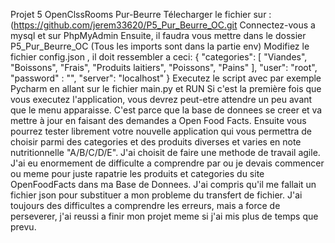 Projet 5 OpenClssRooms Pur-Beurre
Télecharger le fichier sur : (https://github.com/jerem33620/P5_Pur_Beurre_OC.git
Connectez-vous a mysql et sur PhpMyAdmin
Ensuite, il faudra vous mettre dans le dossier P5_Pur_Beurre_OC
(Tous les imports sont dans la partie env)
Modifiez le fichier config.json , il doit ressembler a ceci:
{
    "categories": [
        "Viandes",
        "Boissons",
        "Frais",
        "Produits laitiers",
        "Poissons",
        "Pains"
    ],
    "user": "root",
    "password" : "",
    "server": "localhost"
}
Executez le script avec par exemple Pycharm en allant sur le fichier main.py et RUN
Si c'est la première fois que vous executez l'application, vous devrez peut-etre attendre un peu avant que le menu apparaisse. C'est parce que la base de donnees se creer et va mettre à jour en faisant des demandes a Open Food Facts.
Ensuite vous pourrez tester librement votre nouvelle application qui vous permettra de choisir parmi des categories et des produits diverses et varies en note nutritionnelle "A/B/C/D/E".
J'ai choisit de faire une methode de travail agile. J'ai eu enormement de difficulte a comprendre par ou je devais commencer ou meme pour juste rapatrie les produits et categories du site OpenFoodFacts dans ma Base de Donnees. J'ai compris qu'il me fallait un fichier json pour substituer a mon probleme du transfert de fichier. J'ai toujours des difficultes a comprendre les erreurs, mais a force de perseverer, j'ai reussi a finir mon projet meme si j'ai mis plus de temps que prevu.
